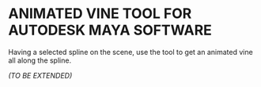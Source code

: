 # ANIMATED VINE TOOL FOR AUTODESK MAYA SOFTWARE
Having a selected spline on the scene, use the tool to get an animated vine
all along the spline. 

_(TO BE EXTENDED)_